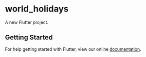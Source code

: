 # world_holidays

A new Flutter project.

## Getting Started

For help getting started with Flutter, view our online
[documentation](https://flutter.io/).
